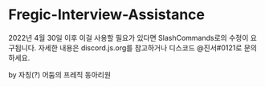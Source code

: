 # Fregic-Interview-Assistance
2022년 4월 30일 이후 이걸 사용할 필요가 있다면 SlashCommands로의 수정이 요구됩니다. 자세한 내용은 discord.js.org를 참고하거나 디스코드 @진서#0121로 문의하세요.

by 자칭(?) 어둠의 프레직 동아리원
